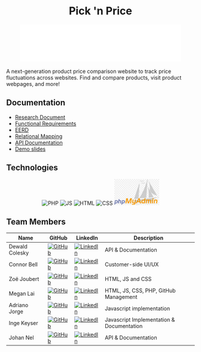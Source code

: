 <h1 align="center"> Pick 'n Price </h1>
<p align="center">
<img src = "https://github.com/u23608821/COS221_Assignment_5/blob/master/src/public/images/Logo-3.png" alt="Logo" width="430" height="100">  
</p>
<p> A next-generation product price comparison website to track price fluctuations across websites. Find and compare products, visit product webpages, and more!</p>

## Documentation
* [Research Document](https://github.com/u23608821/COS221_Assignment_5/blob/documentation-readme/The%2BPrimary%2BKeys%2BResearch.pdf)
* [Functional Requirements](https://github.com/u23608821/COS221_Assignment_5/blob/documentation-readme/COS221-FR.pdf)
* [EERD](https://github.com/u23608821/COS221_Assignment_5/blob/master/The%20Primary%20keys%20(E)ER_V6.drawio.pdf)
* [Relational Mapping](https://github.com/u23608821/COS221_Assignment_5/blob/master/Relational%20mapping%20Updated.drawio.pdf)
* [API Documentation](https://github.com/u23608821/COS221_Assignment_5/blob/master/API_Documentation.md)
* [Demo slides](https://github.com/u23608821/COS221_Assignment_5/blob/master/slides%20COS221%20P5.pptx)

## Technologies
<p align="center">
  <span style="margin: 0 100 px;"><img src="https://raw.githubusercontent.com/marwin1991/profile-technology-icons/refs/heads/main/icons/php.png" width="80" height="80" alt="PHP"></span>
  <span style="margin: 0 100 px;"><img src="https://raw.githubusercontent.com/marwin1991/profile-technology-icons/refs/heads/main/icons/javascript.png" width="80" height="80" alt="JS"></span>
  <span style="margin: 0 100 px;"><img src="https://raw.githubusercontent.com/marwin1991/profile-technology-icons/refs/heads/main/icons/html.png" width="80" height="80" alt="HTML"></span>
  <span style="margin: 0 100 px;"><img src="https://raw.githubusercontent.com/marwin1991/profile-technology-icons/refs/heads/main/icons/css.png" width="80" height="80" alt="CSS"></span>
  <span style="margin: 0 100 px;"><img src="https://github.com/u23608821/COS221_Assignment_5/blob/documentation-readme/src/public/images/phpmyadmin.jpg" width="120" height="70" alt="PHPMyAdmin"></span>
</p>


## Team Members
| Name | GitHub | LinkedIn | Description |
|------|--------|----------|-------------|
| Dewald Colesky | [![GitHub](https://img.shields.io/badge/GitHub-000?logo=github&logoColor=white)](https://github.com/amJohnnyma) | [![LinkedIn](https://img.shields.io/badge/LinkedIn-0077B5?logo=linkedin&logoColor=white)](https://www.linkedin.com/in/dewald-colesky-165400217/) | API & Documentation |
| Connor Bell | [![GitHub](https://img.shields.io/badge/GitHub-000?logo=github&logoColor=white)](https://github.com/u24569608) | [![LinkedIn](https://img.shields.io/badge/LinkedIn-0077B5?logo=linkedin&logoColor=white)](https://www.linkedin.com/in/connorbellup/) | Customer-side UI/UX |
| Zoë Joubert | [![GitHub](https://img.shields.io/badge/GitHub-000?logo=github&logoColor=white)](https://github.com/ZoeJ72005) | [![LinkedIn](https://img.shields.io/badge/LinkedIn-0077B5?logo=linkedin&logoColor=white)](https://www.linkedin.com/in/zo%C3%AB-joubert-8b494835a/) | HTML, JS and CSS |
| Megan Lai | [![GitHub](https://img.shields.io/badge/GitHub-000?logo=github&logoColor=white)](https://github.com/Megglez) | [![LinkedIn](https://img.shields.io/badge/LinkedIn-0077B5?logo=linkedin&logoColor=white)](https://www.linkedin.com/in/megan-lai-720685368/) | HTML, JS, CSS, PHP, GitHub Management |
| Adriano Jorge  | [![GitHub](https://img.shields.io/badge/GitHub-000?logo=github&logoColor=white)](https://github.com/Adri4no098) | [![LinkedIn](https://img.shields.io/badge/LinkedIn-0077B5?logo=linkedin&logoColor=white)]() | Javascript implementation |
| Inge Keyser | [![GitHub](https://img.shields.io/badge/GitHub-000?logo=github&logoColor=white)](https://github.com/u23544563) | [![LinkedIn](https://img.shields.io/badge/LinkedIn-0077B5?logo=linkedin&logoColor=white)](https://www.linkedin.com/in/inge-k-a8b1b5266/) | Javascript Implementation & Documentation |
| Johan Nel | [![GitHub](https://img.shields.io/badge/GitHub-000?logo=github&logoColor=white)](https://github.com/FJNel) | [![LinkedIn](https://img.shields.io/badge/LinkedIn-0077B5?logo=linkedin&logoColor=white)]() | API & Documentation |
